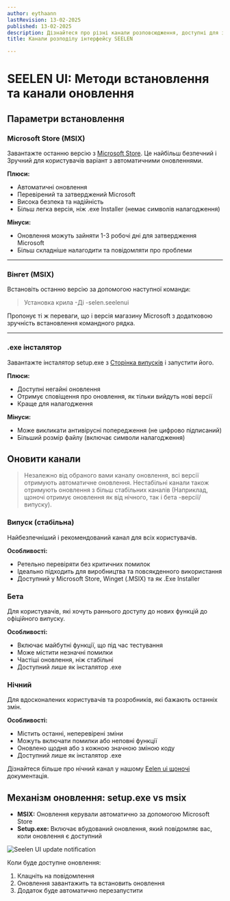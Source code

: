 ```yaml
---
author: eythaann
lastRevision: 13-02-2025
published: 13-02-2025
description: Дізнайтеся про різні канали розповсюдження, доступні для інтерфейсу Seelen
title: Канали розподілу інтерфейсу SEELEN

---
```


# SEELEN UI: Методи встановлення та канали оновлення

## Параметри встановлення

### Microsoft Store (MSIX)

Завантажте останню версію з
[Microsoft Store](https://www.microsoft.com/store). Це найбільш безпечний і
 Зручний для користувачів варіант з автоматичними оновленнями.

**Плюси:**

* Автоматичні оновлення
* Перевірений та затверджений Microsoft
* Висока безпека та надійність
* Більш легка версія, ніж .exe Installer (немає символів налагодження)

**Мінуси:**

* Оновлення можуть зайняти 1-3 робочі дні для затвердження Microsoft
* Більш складніше налагодити та повідомляти про проблеми

***

### Вінгет (MSIX)

Встановіть останню версію за допомогою наступної команди:

> Установка крила -Ді -selen.seelenui

Пропонує ті ж переваги, що і версія магазину Microsoft з додатковою
 зручність встановлення командного рядка.

***

### .exe інсталятор

Завантажте інсталятор setup.exe з
[Сторінка випусків](https://github.com/eythaann/Seelen-UI/releases) і запустити його.

**Плюси:**

* Доступні негайні оновлення
* Отримує сповіщення про оновлення, як тільки вийдуть нові версії
* Краще для налагодження

**Мінуси:**

* Може викликати антивірусні попередження (не цифрово підписаний)
* Більший розмір файлу (включає символи налагодження)

## Оновити канали

> Незалежно від обраного вами каналу оновлення, всі версії отримують автоматичне
>  оновлення. Нестабільні канали також отримують оновлення з більш стабільних каналів
>  (Наприклад, щоночі отримує оновлення як від нічного, так і бета -версії/випуску).

### Випуск (стабільна)

Найбезпечніший і рекомендований канал для всіх користувачів.

**Особливості:**

* Ретельно перевіряти без критичних помилок
* Ідеально підходить для виробництва та повсякденного використання
* Доступний у Microsoft Store, Winget (.MSIX) та як .Exe Installer

### Бета

Для користувачів, які хочуть раннього доступу до нових функцій до офіційного випуску.

**Особливості:**

* Включає майбутні функції, що під час тестування
* Може містити незначні помилки
* Частіші оновлення, ніж стабільні
* Доступний лише як інсталятор .exe

### Нічний

Для вдосконалених користувачів та розробників, які бажають останніх змін.

**Особливості:**

* Містить останні, неперевірені зміни
* Можуть включати помилки або неповні функції
* Оновлено щодня або з кожною значною зміною коду
* Доступний лише як інсталятор .exe

Дізнайтеся більше про нічний канал у нашому
[Eelen ui щоночі](https://seelen.io/blog/nightly) документація.

## Механізм оновлення: setup.exe vs msix

* **MSIX:** Оновлення керували автоматично за допомогою Microsoft Store
* **Setup.exe:** Включає вбудований оновлення, який повідомляє вас, коли оновлення є
   доступний

![Seelen UI update notification](https://github.com/Seelen-Inc/slu-blog/blob/master/blog/seelen-ui-distribution-channels/image.png?raw=true)

Коли буде доступне оновлення:

1. Клацніть на повідомлення
2. Оновлення завантажить та встановить оновлення
3. Додаток буде автоматично перезапустити
